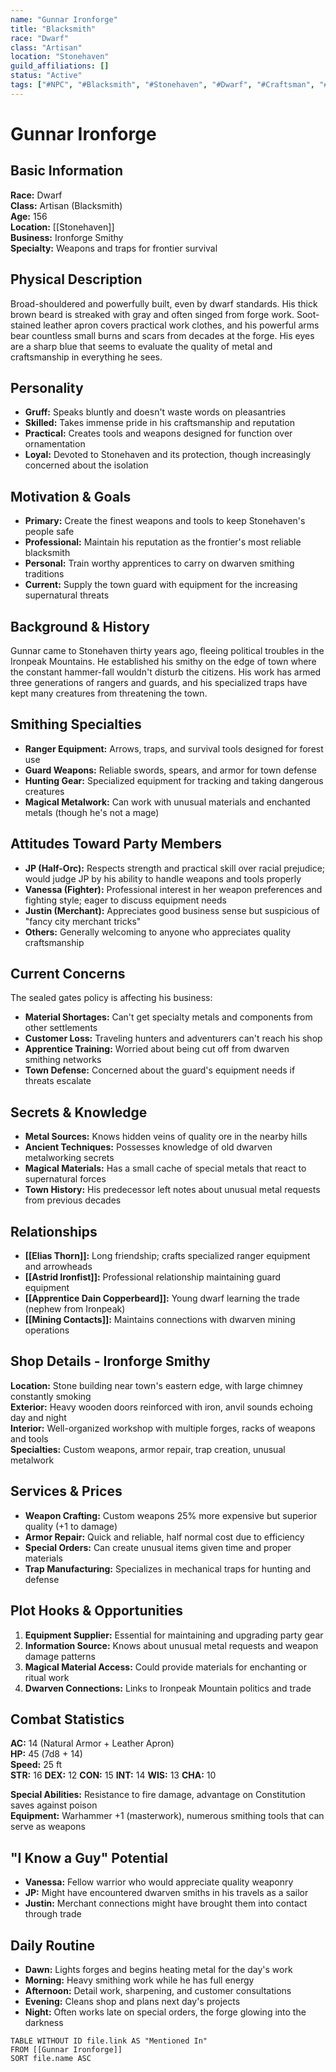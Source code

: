 ```yaml
---
name: "Gunnar Ironforge"
title: "Blacksmith"
race: "Dwarf"
class: "Artisan"
location: "Stonehaven"
guild_affiliations: []
status: "Active"
tags: ["#NPC", "#Blacksmith", "#Stonehaven", "#Dwarf", "#Craftsman", "#Weapons"]
---
```


# Gunnar Ironforge

## Basic Information
**Race:** Dwarf  
**Class:** Artisan (Blacksmith)  
**Age:** 156  
**Location:** [[Stonehaven]]  
**Business:** Ironforge Smithy  
**Specialty:** Weapons and traps for frontier survival

## Physical Description
Broad-shouldered and powerfully built, even by dwarf standards. His thick brown beard is streaked with gray and often singed from forge work. Soot-stained leather apron covers practical work clothes, and his powerful arms bear countless small burns and scars from decades at the forge. His eyes are a sharp blue that seems to evaluate the quality of metal and craftsmanship in everything he sees.

## Personality
- **Gruff:** Speaks bluntly and doesn't waste words on pleasantries
- **Skilled:** Takes immense pride in his craftsmanship and reputation
- **Practical:** Creates tools and weapons designed for function over ornamentation
- **Loyal:** Devoted to Stonehaven and its protection, though increasingly concerned about the isolation

## Motivation & Goals
- **Primary:** Create the finest weapons and tools to keep Stonehaven's people safe
- **Professional:** Maintain his reputation as the frontier's most reliable blacksmith
- **Personal:** Train worthy apprentices to carry on dwarven smithing traditions
- **Current:** Supply the town guard with equipment for the increasing supernatural threats

## Background & History
Gunnar came to Stonehaven thirty years ago, fleeing political troubles in the Ironpeak Mountains. He established his smithy on the edge of town where the constant hammer-fall wouldn't disturb the citizens. His work has armed three generations of rangers and guards, and his specialized traps have kept many creatures from threatening the town.

## Smithing Specialties
- **Ranger Equipment:** Arrows, traps, and survival tools designed for forest use
- **Guard Weapons:** Reliable swords, spears, and armor for town defense
- **Hunting Gear:** Specialized equipment for tracking and taking dangerous creatures
- **Magical Metalwork:** Can work with unusual materials and enchanted metals (though he's not a mage)

## Attitudes Toward Party Members
- **JP (Half-Orc):** Respects strength and practical skill over racial prejudice; would judge JP by his ability to handle weapons and tools properly
- **Vanessa (Fighter):** Professional interest in her weapon preferences and fighting style; eager to discuss equipment needs
- **Justin (Merchant):** Appreciates good business sense but suspicious of "fancy city merchant tricks"
- **Others:** Generally welcoming to anyone who appreciates quality craftsmanship

## Current Concerns
The sealed gates policy is affecting his business:
- **Material Shortages:** Can't get specialty metals and components from other settlements
- **Customer Loss:** Traveling hunters and adventurers can't reach his shop
- **Apprentice Training:** Worried about being cut off from dwarven smithing networks
- **Town Defense:** Concerned about the guard's equipment needs if threats escalate

## Secrets & Knowledge
- **Metal Sources:** Knows hidden veins of quality ore in the nearby hills
- **Ancient Techniques:** Possesses knowledge of old dwarven metalworking secrets
- **Magical Materials:** Has a small cache of special metals that react to supernatural forces
- **Town History:** His predecessor left notes about unusual metal requests from previous decades

## Relationships
- **[[Elias Thorn]]:** Long friendship; crafts specialized ranger equipment and arrowheads
- **[[Astrid Ironfist]]:** Professional relationship maintaining guard equipment
- **[[Apprentice Dain Copperbeard]]:** Young dwarf learning the trade (nephew from Ironpeak)
- **[[Mining Contacts]]:** Maintains connections with dwarven mining operations

## Shop Details - Ironforge Smithy
**Location:** Stone building near town's eastern edge, with large chimney constantly smoking  
**Exterior:** Heavy wooden doors reinforced with iron, anvil sounds echoing day and night  
**Interior:** Well-organized workshop with multiple forges, racks of weapons and tools  
**Specialties:** Custom weapons, armor repair, trap creation, unusual metalwork

## Services & Prices
- **Weapon Crafting:** Custom weapons 25% more expensive but superior quality (+1 to damage)
- **Armor Repair:** Quick and reliable, half normal cost due to efficiency
- **Special Orders:** Can create unusual items given time and proper materials
- **Trap Manufacturing:** Specializes in mechanical traps for hunting and defense

## Plot Hooks & Opportunities
1. **Equipment Supplier:** Essential for maintaining and upgrading party gear
2. **Information Source:** Knows about unusual metal requests and weapon damage patterns
3. **Magical Material Access:** Could provide materials for enchanting or ritual work
4. **Dwarven Connections:** Links to Ironpeak Mountain politics and trade

## Combat Statistics
**AC:** 14 (Natural Armor + Leather Apron)  
**HP:** 45 (7d8 + 14)  
**Speed:** 25 ft  
**STR:** 16 **DEX:** 12 **CON:** 15 **INT:** 14 **WIS:** 13 **CHA:** 10  

**Special Abilities:** Resistance to fire damage, advantage on Constitution saves against poison  
**Equipment:** Warhammer +1 (masterwork), numerous smithing tools that can serve as weapons

## "I Know a Guy" Potential
- **Vanessa:** Fellow warrior who would appreciate quality weaponry
- **JP:** Might have encountered dwarven smiths in his travels as a sailor
- **Justin:** Merchant connections might have brought them into contact through trade

## Daily Routine
- **Dawn:** Lights forges and begins heating metal for the day's work
- **Morning:** Heavy smithing work while he has full energy
- **Afternoon:** Detail work, sharpening, and customer consultations
- **Evening:** Cleans shop and plans next day's projects
- **Night:** Often works late on special orders, the forge glowing into the darkness

```dataview
TABLE WITHOUT ID file.link AS "Mentioned In"
FROM [[Gunnar Ironforge]]
SORT file.name ASC
```
